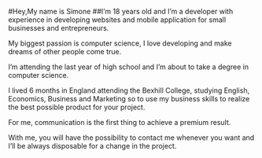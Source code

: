 #Hey,My name is Simone
##I’m 18 years old and I’m a developer with experience in developing websites and mobile application for small businesses and entrepreneurs.

My biggest passion is computer science, I love developing and make dreams of other people come true.

I’m attending the last year of high school and I’m about to take a degree in computer science.

I lived 6 months in England attending the Bexhill College, studying English, Economics, Business and Marketing so to use my business skills to realize the best possible product for your project.

For me, communication is the first thing to achieve a premium result.

With me, you will have the possibility to contact me whenever you want and I’ll be always disposable for a change in the project.
